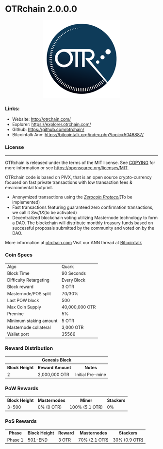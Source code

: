 OTRchain 2.0.0.0
=================================================

<p align="center">
  <img src="https://raw.githubusercontent.com/otrchain/otrchain/master/doc/bitcoin_logo_doxygen.png" width="256" />
</p>


### Links:

- Website: http://otrchain.com/
- Explorer: https://explorer.otrchain.com/
- Github: https://github.com/otrchain/
- Bitcointalk Ann: https://bitcointalk.org/index.php?topic=5046887/

### License
-------

OTRchain is released under the terms of the MIT license. See [COPYING](COPYING) for more
information or see https://opensource.org/licenses/MIT.


OTRchain code is based on PIVX, that is an open source crypto-currency focused on fast private transactions with low transaction fees & environmental footprint.  

- Anonymized transactions using the [_Zerocoin Protocol_](https://github.com/Zerocoin)(To be implemented)
- Fast transactions featuring guaranteed zero confirmation transactions, we call it _SwiftX_(to be activated)
- Decentralized blockchain voting utilizing Masternode technology to form a DAO. The blockchain will distribute monthly treasury funds based on successful proposals submitted by the community and voted on by the DAO.

More information at [otrchain.com](http://otrchain.com) Visit our ANN thread at [BitcoinTalk](https://bitcointalk.org/index.php?topic=5046887)

### Coin Specs
<table>
<tr><td>Algo</td><td>Quark</td></tr>
<tr><td>Block Time</td><td>90 Seconds</td></tr>
<tr><td>Difficulty Retargeting</td><td>Every Block</td></tr>
<tr><td>Block reward</td><td>3 OTR</td></tr>
<tr><td>Masternode/POS split</td><td>70/30%</td></tr>
<tr><td>Last POW block</td><td>500</td></tr>
<tr><td>Max Coin Supply</td><td>40,000,000 OTR</td></tr>
<tr><td>Premine</td><td>5%</td></tr>
<tr><td>Minimum staking amount</td><td>5 OTR</td></tr>
<tr><td>Masternode collateral</td><td>3,000 OTR</td></tr>
<tr><td>Wallet port</td><td>35566</td></tr>
</table>


### Reward Distribution

<table>
<th colspan=4>Genesis Block</th>
<tr><th>Block Height</th><th>Reward Amount</th><th>Notes</th></tr>
<tr><td>2</td><td>2,000,000 OTR</td><td>Initial Pre-mine</a></td></tr>
</table>

### PoW Rewards

<table>
<th>Block Height</th><th>Masternodes</th><th>Miner</th><th>Stackers</th>
<tr><td>3-500</td><td>0% (0 OTR)</td><td>100% (5.1 OTR)</td><td>0%</td></tr>
</table>

### PoS Rewards

<table>
<th>Phase</th><th>Block Height</th><th>Reward</th><th>Masternodes</th><th>Stackers</th>
<tr><td>Phase 1</td><td>501-END</td><td>3 OTR</td><td>70% (2.1 OTR)</td><td>30% (0.9 OTR)</td></tr>
</table>
